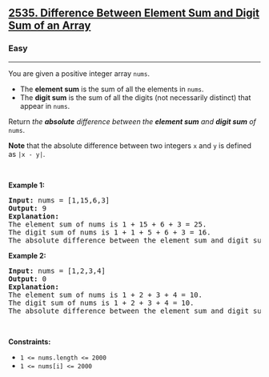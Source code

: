 <h2><a href="https://leetcode.com/problems/difference-between-element-sum-and-digit-sum-of-an-array/">2535. Difference Between Element Sum and Digit Sum of an Array</a></h2><h3>Easy</h3><hr><div><p>You are given a positive integer array <code>nums</code>.</p>

<ul>
	<li>The <strong>element sum</strong> is the sum of all the elements in <code>nums</code>.</li>
	<li>The <strong>digit sum</strong> is the sum of all the digits (not necessarily distinct) that appear in <code>nums</code>.</li>
</ul>

<p>Return <em>the <strong>absolute</strong> difference between the <strong>element sum</strong> and <strong>digit sum</strong> of </em><code>nums</code>.</p>

<p><strong>Note</strong> that the absolute difference between two integers <code>x</code> and <code>y</code> is defined as <code>|x - y|</code>.</p>

<p>&nbsp;</p>
<p><strong class="example">Example 1:</strong></p>

<pre data-sider-select-id="aac248d6-9fe1-4f51-b88d-1bd9ade8c8ed"><strong data-sider-select-id="25b993ee-c695-45a2-9b65-f1aa84c09921">Input:</strong> nums = [1,15,6,3]
<strong data-sider-select-id="d0e77dd4-a8c7-4537-9c8b-93bda3149377">Output:</strong> 9
<strong>Explanation:</strong> 
The element sum of nums is 1 + 15 + 6 + 3 = 25.
The digit sum of nums is 1 + 1 + 5 + 6 + 3 = 16.
The absolute difference between the element sum and digit sum is |25 - 16| = 9.
</pre>

<p><strong class="example">Example 2:</strong></p>

<pre data-sider-select-id="79e07d46-42f8-4e8e-b0c8-41a214cb55bd"><strong data-sider-select-id="c213b2a8-1d91-48a7-9eea-2b04673b3bbe">Input:</strong> nums = [1,2,3,4]
<strong data-sider-select-id="ee914b0b-c500-425a-9322-21a293c529c9">Output:</strong> 0
<strong data-sider-select-id="9d2b3783-db30-4610-afe7-41e7fbe5e989">Explanation:</strong>
The element sum of nums is 1 + 2 + 3 + 4 = 10.
The digit sum of nums is 1 + 2 + 3 + 4 = 10.
The absolute difference between the element sum and digit sum is |10 - 10| = 0.
</pre>

<p>&nbsp;</p>
<p><strong>Constraints:</strong></p>

<ul>
	<li><code>1 &lt;= nums.length &lt;= 2000</code></li>
	<li><code>1 &lt;= nums[i] &lt;= 2000</code></li>
</ul>
</div>